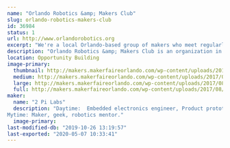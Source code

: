 ```yaml
---
name: "Orlando Robotics &amp; Makers Club"
slug: orlando-robotics-makers-club
id: 36984
status: 1
url: http://www.orlandorobotics.org
excerpt: "We're a local Orlando-based group of makers who meet regularly to discuss, share ideas and work on robotics, electronics, Arduinos, 3D-printing, FPV drones, and other techie activities."
description: "Orlando Robotics &amp; Makers Club is an organization in central Orlando made up of over 680 makers of all ages who meet monthly to discuss techie activities such as robotics, 3D-printing, electronics, Arduinos, FPV drones, and several other technical topics.  We meet at the Melrose center in the downtown Orlando library and also at MakerFX Makerspace.  There is no charge for out meetings."
location: Opportunity Building
image-primary:
  thumbnail: http://makers.makerfaireorlando.com/wp-content/uploads/2017/08/ORMC-Logo-highres_369326132-150x150.jpeg
  medium: http://makers.makerfaireorlando.com/wp-content/uploads/2017/08/ORMC-Logo-highres_369326132-300x298.jpeg
  large: http://makers.makerfaireorlando.com/wp-content/uploads/2017/08/ORMC-Logo-highres_369326132.jpeg
  full: http://makers.makerfaireorlando.com/wp-content/uploads/2017/08/ORMC-Logo-highres_369326132.jpeg
maker:
  name: "2 Pi Labs"
  description: "Daytime:  Embedded electronics engineer, Product prototyper.
Mytime: Maker, geek, robotics mentor."
  image-primary: 
last-modified-db: "2019-10-26 13:19:57"
last-exported: "2020-05-07 10:33:41"
---
```

